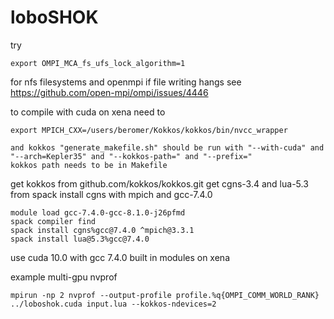 # loboSHOK

try 
```
export OMPI_MCA_fs_ufs_lock_algorithm=1 
```
for nfs filesystems and openmpi if file writing hangs
see https://github.com/open-mpi/ompi/issues/4446

to compile with cuda on xena need to
```
export MPICH_CXX=/users/beromer/Kokkos/kokkos/bin/nvcc_wrapper
```
    and kokkos "generate_makefile.sh" should be run with "--with-cuda" and "--arch=Kepler35" and "--kokkos-path=" and "--prefix="
    kokkos path needs to be in Makefile

get kokkos from github.com/kokkos/kokkos.git
get cgns-3.4 and lua-5.3 from spack install cgns with mpich and gcc-7.4.0
```
module load gcc-7.4.0-gcc-8.1.0-j26pfmd
spack compiler find
spack install cgns%gcc@7.4.0 ^mpich@3.3.1
spack install lua@5.3%gcc@7.4.0
```

use cuda 10.0 with gcc 7.4.0 built in modules on xena


example multi-gpu nvprof
```
mpirun -np 2 nvprof --output-profile profile.%q{OMPI_COMM_WORLD_RANK} ../loboshok.cuda input.lua --kokkos-ndevices=2
```
